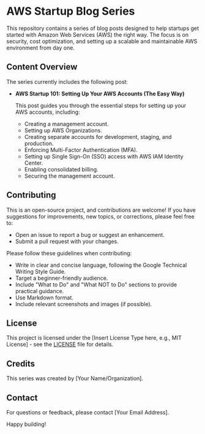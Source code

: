# AWS Startup Blog Series

This repository contains a series of blog posts designed to help startups get started with Amazon Web Services (AWS) the right way. The focus is on security, cost optimization, and setting up a scalable and maintainable AWS environment from day one.

## Content Overview

The series currently includes the following post:

*   **AWS Startup 101: Setting Up Your AWS Accounts (The Easy Way)**

    This post guides you through the essential steps for setting up your AWS accounts, including:

    *   Creating a management account.
    *   Setting up AWS Organizations.
    *   Creating separate accounts for development, staging, and production.
    *   Enforcing Multi-Factor Authentication (MFA).
    *   Setting up Single Sign-On (SSO) access with AWS IAM Identity Center.
    *   Enabling consolidated billing.
    *   Securing the management account.

## Contributing

This is an open-source project, and contributions are welcome! If you have suggestions for improvements, new topics, or corrections, please feel free to:

*   Open an issue to report a bug or suggest an enhancement.
*   Submit a pull request with your changes.

Please follow these guidelines when contributing:

*   Write in clear and concise language, following the Google Technical Writing Style Guide.
*   Target a beginner-friendly audience.
*   Include "What to Do" and "What NOT to Do" sections to provide practical guidance.
*   Use Markdown format.
*   Include relevant screenshots and images (if possible).

## License

This project is licensed under the [Insert License Type here, e.g., MIT License] - see the [LICENSE](LICENSE) file for details.

## Credits

This series was created by [Your Name/Organization].

## Contact

For questions or feedback, please contact [Your Email Address].

Happy building!

